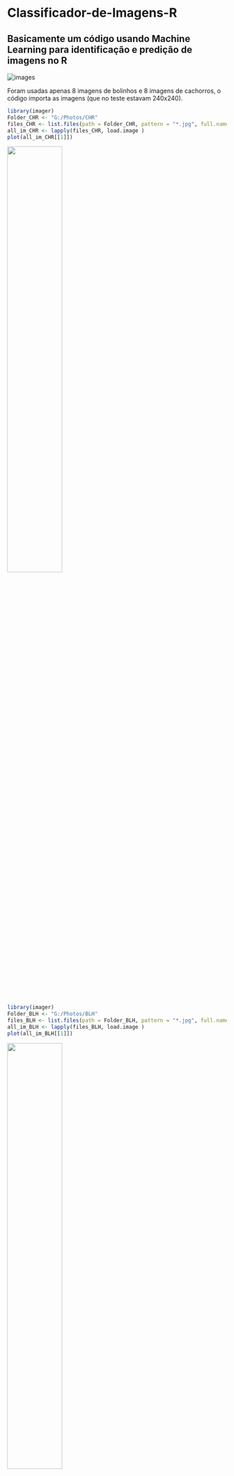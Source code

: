 # Classificador-de-Imagens-R
## Basicamente um código usando Machine Learning para identificação e predição de imagens no R
![images](https://user-images.githubusercontent.com/50224653/71328744-e031b780-24fa-11ea-9400-959b57875e9c.png)

Foram usadas apenas 8 imagens de bolinhos e 8 imagens de cachorros, o código importa as imagens (que no teste estavam 240x240).
```R
library(imager)
Folder_CHR <- "G:/Photos/CHR"
files_CHR <- list.files(path = Folder_CHR, pattern = "*.jpg", full.names=TRUE)
all_im_CHR <- lapply(files_CHR, load.image )
plot(all_im_CHR[[1]])
```
<!--
![aa](https://user-images.githubusercontent.com/50224653/71566911-2c03d400-2a9a-11ea-93fa-6d59170fad9b.png)
!-->
<img src="https://user-images.githubusercontent.com/50224653/71566911-2c03d400-2a9a-11ea-93fa-6d59170fad9b.png" width="50%" height="50%">

```R
library(imager)
Folder_BLH <- "G:/Photos/BLH"
files_BLH <- list.files(path = Folder_BLH, pattern = "*.jpg", full.names=TRUE)
all_im_BLH <- lapply(files_BLH, load.image )
plot(all_im_BLH[[1]])
```

<!--
![bb](https://user-images.githubusercontent.com/50224653/71566912-2c03d400-2a9a-11ea-8971-c9c953d032f9.png)
!-->
<img src="https://user-images.githubusercontent.com/50224653/71566912-2c03d400-2a9a-11ea-8971-c9c953d032f9.png" width="50%" height="50%">



Dá um down scale 90% (24x24) e um grayscale (deixa preto e branco).
```R
for(i in 1:length(all_im_CHR)){
  all_im_CHR[[i]]=as.data.frame(grayscale(imresize(all_im_CHR[[i]],1/10)))
}
head(all_im_CHR[[1]])
plot(as.cimg(all_im_CHR[[1]]))
```

<!--
![a](https://user-images.githubusercontent.com/50224653/71566908-2c03d400-2a9a-11ea-9494-71e9fb64196a.png)
!-->
<img src="https://user-images.githubusercontent.com/50224653/71566908-2c03d400-2a9a-11ea-9494-71e9fb64196a.png" width="50%" height="50%">


```R
for(i in 1:length(all_im_BLH)){
  all_im_BLH[[i]]=as.data.frame(grayscale(imresize(all_im_BLH[[i]],1/10)))
}
head(all_im_BLH[[1]])
plot(as.cimg(all_im_BLH[[1]]))
```
<!--
![b](https://user-images.githubusercontent.com/50224653/71566910-2c03d400-2a9a-11ea-938e-f986b67d70a9.png)
!-->
<img src="https://user-images.githubusercontent.com/50224653/71566910-2c03d400-2a9a-11ea-938e-f986b67d70a9.png" width="50%" height="50%">



E por fim usa Randon Florest para fazer o modelo de classificação. 
```R
sample <- createDataPartition(MIX$nome, p=0.85, list=FALSE)
MIX_train <- MIX[sample,]
str(MIX_train)
length(MIX_train[,1])
MIX_test <- MIX[-sample,]
str(MIX_test)
length(MIX_test[,1])
tune.grid <- expand.grid(mtry = 1:(ncol(MIX)-1))
fit.rf <- train(nome~., data=MIX_train, method="rf",tuneGrid =tune.grid,
                trControl=control)
MIX_prediction <- predict(fit.rf, MIX_test)
confusionMatrix(MIX_prediction, as.factor(MIX_test$nome))
```
```R
          Reference
Prediction BLH CHR
       BLH 679 341
       CHR 401 739
                                         
               Accuracy : 0.6565         
                 95% CI : (0.636, 0.6765)
    No Information Rate : 0.5            
    P-Value [Acc > NIR] : < 2e-16  
```
Com o modelo pronto, ele consegue classificar se na imagem contem cachorro ou bolinho (mesmo para imagens fora do treinamento/teste) e diz uma porcentagem de acerto/erro.
```R
TEST_IMG=load.image("G:/Photos/CHR.jpg")#ESCOLHA ESSA LINHA PARA TESTAR CACHORRO
MIX_prediction <- predict(fit.rf, TEST_IMG)
data.frame("CHR" = length(MIX_prediction[MIX_prediction=="CHR"])/length(MIX_prediction),"BLH" = length(MIX_prediction[MIX_prediction=="BLH"])/length(MIX_prediction))
```
<!--
![x](https://user-images.githubusercontent.com/50224653/71567079-45595000-2a9b-11ea-9b0a-7a678f4d1e40.png)
!-->
<img src="https://user-images.githubusercontent.com/50224653/71567079-45595000-2a9b-11ea-9b0a-7a678f4d1e40.png" width="50%" height="50%">


```R
        CHR       BLH
1 0.6188889 0.3811111
```


```R
TEST_IMG=load.image("G:/Photos/BLH.jpg")#ESCOLHA ESSA LINHA PARA TESTAR BOLINHO
MIX_prediction <- predict(fit.rf, TEST_IMG)
data.frame("CHR" = length(MIX_prediction[MIX_prediction=="CHR"])/length(MIX_prediction),"BLH" = length(MIX_prediction[MIX_prediction=="BLH"])/length(MIX_prediction))
```

<!--
![y](https://user-images.githubusercontent.com/50224653/71567080-45595000-2a9b-11ea-8d29-83927a75ffaf.png)
!-->
<img src="https://user-images.githubusercontent.com/50224653/71567080-45595000-2a9b-11ea-8d29-83927a75ffaf.png" width="50%" height="50%">


```R
        CHR       BLH
1 0.3177778 0.6822222
``` 

As 16 imagens foram separadas para treino e teste do modelo e as 2 restantes são usadas para fazer o teste em tempo real.
Devido ao número extremamente pequeno de imagens, as imagens de teste em tempo real foram escolhidas para melhor expressar os resultados do modelo.

O código pode ser usado para mais imagens e outros tipos de classificação (como humanos e não humanos, identificar pessoas diferentes, etc).
